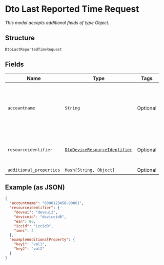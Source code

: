 
# Dto Last Reported Time Request

*This model accepts additional fields of type Object.*

## Structure

`DtoLastReportedTimeRequest`

## Fields

| Name | Type | Tags | Description |
|  --- | --- | --- | --- |
| `accountname` | `String` | Optional | The numeric account name, which must include leading zeros |
| `resourceidentifier` | [`DtoDeviceResourceIdentifier`](../../doc/models/dto-device-resource-identifier.md) | Optional | Device identifiers, one or more are required |
| `additional_properties` | `Hash[String, Object]` | Optional | - |

## Example (as JSON)

```json
{
  "accountname": "0000123456-00001",
  "resourceidentifier": {
    "deveui": "deveui2",
    "deviceid": "deviceid6",
    "esn": 86,
    "iccid": "iccid0",
    "imei": 2
  },
  "exampleAdditionalProperty": {
    "key1": "val1",
    "key2": "val2"
  }
}
```

